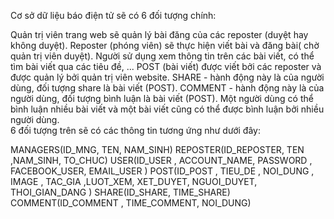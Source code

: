 Cơ sở dữ liệu báo điện tử sẽ có 6 đối tượng chính:

Quản trị viên trang web sẽ quản lý bài đăng của các reposter (duyệt hay không duyệt).
Reposter (phóng viên) sẽ thực hiện viết bài và đăng bài( chờ quản trị viên duyệt).
Người sử dụng xem thông tin trên các bài viết, có thể tìm bài viết qua các tiêu đề, ...
POST (bài viết) được viết bởi các reposter và được quản lý bởi quản trị viên website.
SHARE - hành động này là của người dùng, đối tượng share là bài viết (POST). 
COMMENT - hành động này là của người dùng, đối tượng bình luận là bài viết (POST). Một người dùng có thể bình luận nhiều bài viết và một bài viết cũng có thể được bình luận bởi nhiều người dùng.     
6 đối tượng trên sẽ có các thông tin tương ứng như dưới đây:

MANAGERS(ID_MNG, TEN, NAM_SINH)
REPOSTER(ID_REPOSTER, TEN ,NAM_SINH, TO_CHUC)
USER(ID_USER , ACCOUNT_NAME, PASSWORD , FACEBOOK_USER, EMAIL_USER )
POST(ID_POST , TIEU_DE , NOI_DUNG , IMAGE , TAC_GIA ,LUOT_XEM,  XET_DUYET, NGUOI_DUYET, THOI_GIAN_DANG )
SHARE(ID_SHARE, TIME_SHARE)
COMMENT(ID_COMMENT , TIME_COMMENT, NOI_DUNG)
